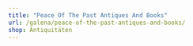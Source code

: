 ```yaml
---
title: "Peace Of The Past Antiques And Books"
url: /galena/peace-of-the-past-antiques-and-books/
shop: Antiquitäten
---
```

